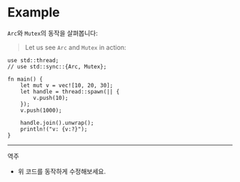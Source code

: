 # Example


`Arc`와 `Mutex`의 동작을 살펴봅니다:
> Let us see `Arc` and `Mutex` in action:

```rust,editable,compile_fail
use std::thread;
// use std::sync::{Arc, Mutex};

fn main() {
    let mut v = vec![10, 20, 30];
    let handle = thread::spawn(|| {
        v.push(10);
    });
    v.push(1000);

    handle.join().unwrap();
    println!("v: {v:?}");
}
```

---
역주
- 위 코드를 동작하게 수정해보세요.
